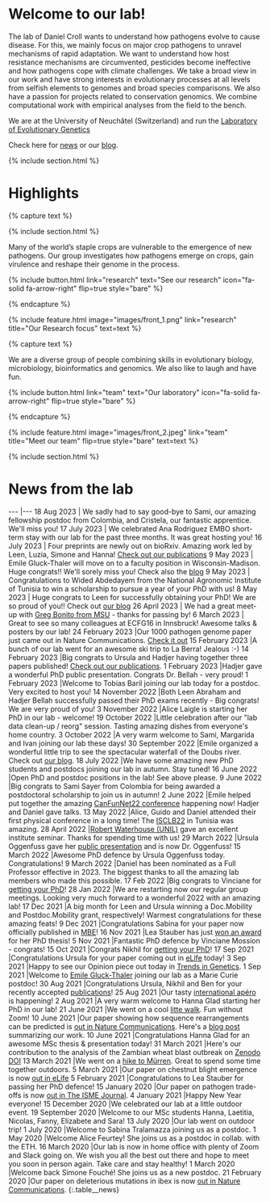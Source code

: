 ---
---

# Welcome to our lab!

The lab of Daniel Croll wants to understand how pathogens evolve to cause disease. For this, we mainly focus on major crop pathogens to unravel mechanisms of rapid adaptation. We want to understand how host resistance mechanisms are circumvented, pesticides become ineffective and how pathogens cope with climate challenges. We take a broad view in our work and have strong interests in evolutionary processes at all levels from selfish elements to genomes and broad species comparisons. We also have a passion for projects related to conservation genomics. We combine computational work with empirical analyses from the field to the bench.

We are at the University of Neuchâtel (Switzerland) and run the [Laboratory of Evolutionary Genetics](https://www.unine.ch/evobot/lab_evol_genet.html)

Check here for [news](/#news-from-the-lab) or our [blog](/blog).

{% include section.html %}


# Highlights


{% capture text %}

{% include section.html %}

Many of the world’s staple crops are vulnerable to the emergence of new pathogens. Our group investigates how pathogens emerge on crops, gain virulence and reshape their genome in the process.

{%
  include button.html
  link="research"
  text="See our research"
  icon="fa-solid fa-arrow-right"
  flip=true
  style="bare"
%}

{% endcapture %}

{%
  include feature.html
  image="images/front_1.png"
  link="research"
  title="Our Research focus"
  text=text
%}

{% capture text %}

We are a diverse group of people combining skills in evolutionary biology, microbiology, bioinformatics and genomics. We also like to laugh and have fun.

{%
  include button.html
  link="team"
  text="Our laboratory"
  icon="fa-solid fa-arrow-right"
  flip=true
  style="bare"
%}

{% endcapture %}

{%
  include feature.html
  image="images/front_2.jpeg"
  link="team"
  title="Meet our team"
  flip=true
  style="bare"
  text=text
%}


{% include section.html %}

# News from the lab  


---  |---
18 Aug 2023 | We sadly had to say good-bye to Sami, our amazing fellowship postdoc from Colombia, and Cristela, our fantastic apprentice. We'll miss you!
17 July 2023 | We celebrated Ana Rodriguez EMBO short-term stay with our lab for the past three months. It was great hosting you! 
16 July 2023 | Four preprints are newly out on bioRxiv. Amazing work led by Leen, Luzia, Simone and Hanna! [Check out our publications](https://pathogen-genomics.org/publications/)
9 May 2023 | Emile Gluck-Thaler will move on to a faculty position in Wisconsin-Madison. Huge congrats!! We'll sorely miss you! Check also the [blog](/blog/)
9 May 2023 | Congratulations to Wided Abdedayem from the National Agronomic Institute of Tunisia to win a scholarship to pursue a year of your PhD with us!
8 May 2023 | Huge congrats to Leen for successfully obtaining your PhD! We are so proud of you!! Check out [our blog](/blog/)
26 April 2023 | We had a great meet-up with [Greg Bonito from MSU](https://www.canr.msu.edu/people/greg_bonito) - thanks for passing by!
6 March 2023 | Great to see so many colleagues at ECFG16 in Innsbruck! Awesome talks & posters by our lab!
24 February 2023 |Our 1000 pathogen genome paper just came out in Nature Communications. [Check it out](https://www.nature.com/articles/s41467-023-36674-y) 
15 February 2023 |A bunch of our lab went for an awesome ski trip to La Berra! Jealous :-)
14 February 2023 |Big congrats to Ursula and Hadjer having together three papers published! [Check out our publications](https://pathogen-genomics.org/publications/).
1 February 2023 |Hadjer gave a wonderful PhD public presentation. Congrats Dr. Bellah - very proud!
1 February 2023 |Welcome to Tobias Baril joining our lab today for a postdoc. Very excited to host you!
14 November 2022 |Both Leen Abraham and Hadjer Bellah successfully passed their PhD exams recently - Big congrats! We are very proud of you!
3 November 2022 |Alice Laigle is starting her PhD in our lab - welcome!
19 October 2022 |Little celebration after our "lab data clean-up / reorg" session. Tasting amazing dishes from everyone's home country.
3 October 2022 |A very warm welcome to Sami, Margarida and Ivan joining our lab these days!
30 September 2022 |Emile organized a wonderful little trip to see the spectacular waterfall of the Doubs river. Check out [our blog](https://pathogen-genomics.org/blog/).
18 July 2022 |We have some amazing new PhD students and postdocs joining our lab in autumn. Stay tuned!
16 June 2022 |Open PhD and postdoc positions in the lab! See above please.
9 June 2022 |Big congrats to Sami Sayer from Colombia for being awarded a postdoctoral scholarship to join us in autumn!
2 June 2022 |Emile helped put together the amazing [CanFunNet22 conference](https://conferences.uwo.ca/canfunnet/) happening now! Hadjer and Daniel gave talks.
13 May 2022 |Alice, Guido and Daniel attended their first physical conference in a long time! The [ISCLB22](https://www.isclb2022.com) in Tunisia was amazing.
28 April 2022 |[Robert Waterhouse (UNIL)](https://rmwaterhouse.org) gave an excellent institute seminar. Thanks for spending time with us!
29 March 2022 |Ursula Oggenfuss gave her [public presentation](https://pathogen-genomics.org/blog/) and is now Dr. Oggenfuss!
15 March 2022 |Awesome PhD defence by Ursula Oggenfuss today. Congratulations!
9 March 2022 |Daniel has been nominated as a Full Professor effective in 2023. The biggest thanks to all the amazing lab members who made this possible.
17 Feb 2022 |Big congrats to Vinciane for [getting your PhD](https://pathogen-genomics.org/blog/)!
28 Jan 2022 |We are restarting now our regular group meetings. Looking very much forward to a wonderful 2022 with an amazing lab!
17 Dec 2021 |A big month for Leen and Ursula winning a Doc.Mobility and Postdoc.Mobility grant, respectively! Warmest congratulations for these amazing feats!
9 Dec 2021 |Congratulations Sabina for your paper now officially published in [MBE](https://doi.org/10.1093/molbev/msab323)!
16 Nov 2021 |Lea Stauber has just [won an award](https://pathogen-genomics.org/blog/) for her PhD thesis!
5 Nov 2021 |Fantastic PhD defence by Vinciane Mossion - congrats!
15 Oct 2021 |Congrats Nikhil for [getting your PhD](https://pathogen-genomics.org/blog/)!
17 Sep 2021 |Congratulations Ursula for your paper coming out in [eLife](https://doi.org/10.7554/eLife.69249) today!
3 Sep 2021 |Happy to see our Opinion piece out today in [Trends in Genetics](https://authors.elsevier.com/a/1dhDvcQbI-uqw).
1 Sep 2021 |Welcome to [Emile Gluck-Thaler](http://www.twitter.com/mycomile) joining our lab as a Marie Curie postdoc!
30 Aug 2021 |Congratulations Ursula, Nikhil and Ben for your recently accepted [publications](https://pathogen-genomics.org/publications/)!
25 Aug 2021 |Our tasty [international apéro](https://pathogen-genomics.org/blog/) is happening!
2 Aug 2021 |A very warm welcome to Hanna Glad starting her PhD in our lab!
21 June 2021 |We went on a cool [litte walk](https://pathogen-genomics.org/blog/). Fun without Zoom!
10 June 2021 |Our paper showing how sequence rearrangements can be predicted is [out in Nature Communications](https://doi.org/10.1038/s41467-021-23862-x).​ Here's a [blog post](https://natureecoevocommunity.nature.com/posts/predicting-sequence-evolution-through-machine-learning) summarizing our work.
10 June 2021 |Congratulations Hanna Glad for an awesome MSc thesis & presentation today!
31 March 2021 |Here's our contribution to the analysis of the Zambian wheat blast outbreak on [Zenodo DOI](https://doi.org/10.5281/zenodo.4655959)
13 March 2021 |We went on a [hike to Mürren](https://pathogen-genomics.org/blog/). Great to spend some time together outdoors.
5 March 2021 |Our paper on chestnut blight emergence is now [out in eLife](https://doi.org/10.7554/eLife.56279)
5 February 2021 |Congratulations to Lea Stauber for passing her PhD defence!
15 January 2020 |Our paper on pathogen trade-offs is now [out in The ISME Journal](https://doi.org/10.1038/s41396-020-00859-w).​
4 January 2021 |Happy New Year everyone!
15 December 2020 |We celebrated our lab at a little outdoor event.
19 September 2020 |Welcome to our MSc students Hanna, Laetitia, Nicolas, Fanny, Elizabete and Sara!
13 July 2020 |Our lab went on outdoor trip!
1 July 2020 |Welcome to Sabina Tralamazza joining us as a postdoc.
1 May 2020 |Welcome Alice Feurtey! She joins us as a postdoc in collab. with the ETH.
16 March 2020 |Our lab is now in home office with plenty of Zoom and Slack going on. We wish you all the best out there and hope to meet you soon in person again. Take care and stay healthy!
1 March 2020 |Welcome back Simone Fouché! She joins us as a new postdoc.
21 February 2020 |Our paper on deleterious mutations in ibex is now [out in Nature Communications](https://doi.org/10.1038/s41467-020-14803-1).​
{:.table__news}

